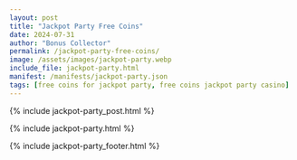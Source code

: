 ```yaml
---
layout: post
title: "Jackpot Party Free Coins"
date: 2024-07-31
author: "Bonus Collector"
permalink: /jackpot-party-free-coins/
image: /assets/images/jackpot-party.webp
include_file: jackpot-party.html
manifest: /manifests/jackpot-party.json
tags: [free coins for jackpot party, free coins jackpot party casino]
---
```


{% include jackpot-party_post.html %}

{% include jackpot-party.html %}

{% include jackpot-party_footer.html %}